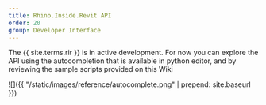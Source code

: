 ```yaml
---
title: Rhino.Inside.Revit API
order: 20
group: Developer Interface
---
```


The {{ site.terms.rir }} is in active development. For now you can explore the API using the autocompletion that is available in python editor, and by reviewing the sample scripts provided on this Wiki

![]({{ "/static/images/reference/autocomplete.png" | prepend: site.baseurl }})